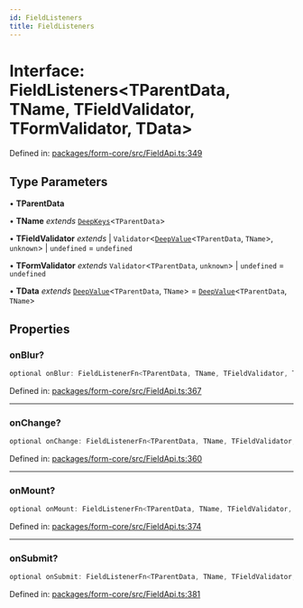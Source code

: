 ```yaml
---
id: FieldListeners
title: FieldListeners
---
```


# Interface: FieldListeners\<TParentData, TName, TFieldValidator, TFormValidator, TData\>

Defined in: [packages/form-core/src/FieldApi.ts:349](https://github.com/TanStack/form/blob/main/packages/form-core/src/FieldApi.ts#L349)

## Type Parameters

• **TParentData**

• **TName** *extends* [`DeepKeys`](../type-aliases/deepkeys.md)\<`TParentData`\>

• **TFieldValidator** *extends* 
  \| `Validator`\<[`DeepValue`](../type-aliases/deepvalue.md)\<`TParentData`, `TName`\>, `unknown`\>
  \| `undefined` = `undefined`

• **TFormValidator** *extends* `Validator`\<`TParentData`, `unknown`\> \| `undefined` = `undefined`

• **TData** *extends* [`DeepValue`](../type-aliases/deepvalue.md)\<`TParentData`, `TName`\> = [`DeepValue`](../type-aliases/deepvalue.md)\<`TParentData`, `TName`\>

## Properties

### onBlur?

```ts
optional onBlur: FieldListenerFn<TParentData, TName, TFieldValidator, TFormValidator, TData>;
```

Defined in: [packages/form-core/src/FieldApi.ts:367](https://github.com/TanStack/form/blob/main/packages/form-core/src/FieldApi.ts#L367)

***

### onChange?

```ts
optional onChange: FieldListenerFn<TParentData, TName, TFieldValidator, TFormValidator, TData>;
```

Defined in: [packages/form-core/src/FieldApi.ts:360](https://github.com/TanStack/form/blob/main/packages/form-core/src/FieldApi.ts#L360)

***

### onMount?

```ts
optional onMount: FieldListenerFn<TParentData, TName, TFieldValidator, TFormValidator, TData>;
```

Defined in: [packages/form-core/src/FieldApi.ts:374](https://github.com/TanStack/form/blob/main/packages/form-core/src/FieldApi.ts#L374)

***

### onSubmit?

```ts
optional onSubmit: FieldListenerFn<TParentData, TName, TFieldValidator, TFormValidator, TData>;
```

Defined in: [packages/form-core/src/FieldApi.ts:381](https://github.com/TanStack/form/blob/main/packages/form-core/src/FieldApi.ts#L381)
